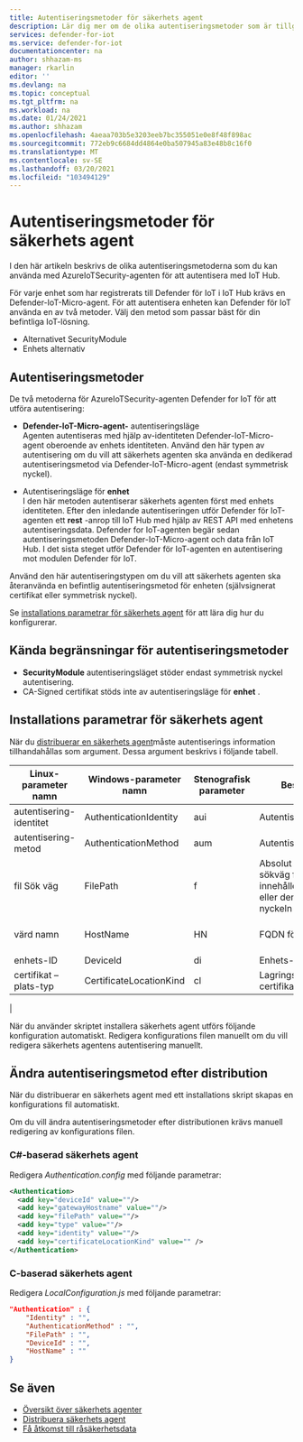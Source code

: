 ```yaml
---
title: Autentiseringsmetoder för säkerhets agent
description: Lär dig mer om de olika autentiseringsmetoder som är tillgängliga när du använder tjänsten Defender för IoT.
services: defender-for-iot
ms.service: defender-for-iot
documentationcenter: na
author: shhazam-ms
manager: rkarlin
editor: ''
ms.devlang: na
ms.topic: conceptual
ms.tgt_pltfrm: na
ms.workload: na
ms.date: 01/24/2021
ms.author: shhazam
ms.openlocfilehash: 4aeaa703b5e3203eeb7bc355051e0e8f48f898ac
ms.sourcegitcommit: 772eb9c6684dd4864e0ba507945a83e48b8c16f0
ms.translationtype: MT
ms.contentlocale: sv-SE
ms.lasthandoff: 03/20/2021
ms.locfileid: "103494129"
---
```

# <a name="security-agent-authentication-methods"></a>Autentiseringsmetoder för säkerhets agent

I den här artikeln beskrivs de olika autentiseringsmetoderna som du kan använda med AzureIoTSecurity-agenten för att autentisera med IoT Hub.

För varje enhet som har registrerats till Defender för IoT i IoT Hub krävs en Defender-IoT-Micro-agent. För att autentisera enheten kan Defender för IoT använda en av två metoder. Välj den metod som passar bäst för din befintliga IoT-lösning.

- Alternativet SecurityModule
- Enhets alternativ

## <a name="authentication-methods"></a>Autentiseringsmetoder

De två metoderna för AzureIoTSecurity-agenten Defender for IoT för att utföra autentisering:

- **Defender-IoT-Micro-agent-** autentiseringsläge<br>
Agenten autentiseras med hjälp av-identiteten Defender-IoT-Micro-agent oberoende av enhets identiteten.
Använd den här typen av autentisering om du vill att säkerhets agenten ska använda en dedikerad autentiseringsmetod via Defender-IoT-Micro-agent (endast symmetrisk nyckel).

- Autentiseringsläge för **enhet**<br>
I den här metoden autentiserar säkerhets agenten först med enhets identiteten. Efter den inledande autentiseringen utför Defender för IoT-agenten ett **rest** -anrop till IoT Hub med hjälp av REST API med enhetens autentiseringsdata. Defender for IoT-agenten begär sedan autentiseringsmetoden Defender-IoT-Micro-agent och data från IoT Hub. I det sista steget utför Defender för IoT-agenten en autentisering mot modulen Defender för IoT.

Använd den här autentiseringstypen om du vill att säkerhets agenten ska återanvända en befintlig autentiseringsmetod för enheten (självsignerat certifikat eller symmetrisk nyckel).

Se [installations parametrar för säkerhets agent](#security-agent-installation-parameters) för att lära dig hur du konfigurerar.

## <a name="authentication-methods-known-limitations"></a>Kända begränsningar för autentiseringsmetoder

- **SecurityModule** autentiseringsläget stöder endast symmetrisk nyckel autentisering.
- CA-Signed certifikat stöds inte av autentiseringsläge för **enhet** .

## <a name="security-agent-installation-parameters"></a>Installations parametrar för säkerhets agent

När du [distribuerar en säkerhets agent](how-to-deploy-agent.md)måste autentiserings information tillhandahållas som argument.
Dessa argument beskrivs i följande tabell.

|Linux-parameter namn | Windows-parameter namn | Stenografisk parameter |Beskrivning|Alternativ|
|---------------------|---------------|---------|---------------|---------------|
|autentisering-identitet|AuthenticationIdentity|aui|Autentiseringsidentitet| **SecurityModule** eller **enhet**|
|autentisering-metod|AuthenticationMethod|aum|Autentiseringsmetod|**SymmetricKey** eller **SelfSignedCertificate**|
|fil Sök väg|FilePath|f|Absolut fullständig sökväg för filen som innehåller certifikatet eller den symmetriska nyckeln| |
|värd namn|HostName|HN|FQDN för IoT Hub|Exempel: ContosoIotHub.azure-devices.net|
|enhets-ID|DeviceId|di|Enhets-ID|Exempel: MyDevice1|
|certifikat – plats-typ|CertificateLocationKind|cl|Lagrings plats för certifikat|**Lokalfil** eller **butik**|
|

När du använder skriptet installera säkerhets agent utförs följande konfiguration automatiskt. Redigera konfigurations filen manuellt om du vill redigera säkerhets agentens autentisering manuellt.

## <a name="change-authentication-method-after-deployment"></a>Ändra autentiseringsmetod efter distribution

När du distribuerar en säkerhets agent med ett installations skript skapas en konfigurations fil automatiskt.

Om du vill ändra autentiseringsmetoder efter distributionen krävs manuell redigering av konfigurations filen.

### <a name="c-based-security-agent"></a>C#-baserad säkerhets agent

Redigera _Authentication.config_ med följande parametrar:

```xml
<Authentication>
  <add key="deviceId" value=""/>
  <add key="gatewayHostname" value=""/>
  <add key="filePath" value=""/>
  <add key="type" value=""/>
  <add key="identity" value=""/>
  <add key="certificateLocationKind" value="" />
</Authentication>
```

### <a name="c-based-security-agent"></a>C-baserad säkerhets agent

Redigera _LocalConfiguration.js_ med följande parametrar:

```json
"Authentication" : {
    "Identity" : "",
    "AuthenticationMethod" : "",
    "FilePath" : "",
    "DeviceId" : "",
    "HostName" : ""
}
```

## <a name="see-also"></a>Se även

- [Översikt över säkerhets agenter](security-agent-architecture.md)
- [Distribuera säkerhets agent](how-to-deploy-agent.md)
- [Få åtkomst till råsäkerhetsdata](how-to-security-data-access.md)
